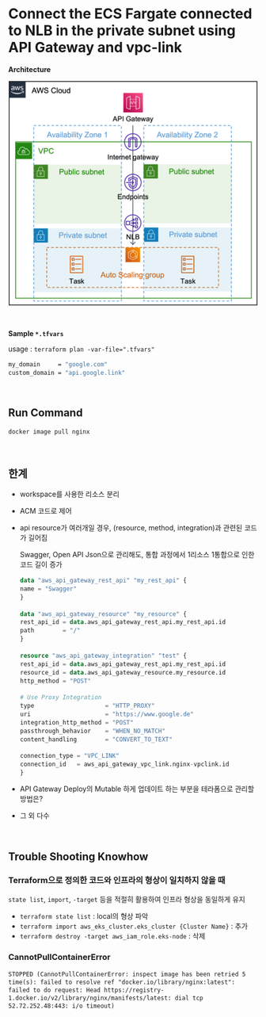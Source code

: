 # Connect the ECS Fargate connected to NLB in the private subnet using API Gateway and vpc-link

**Architecture**

![architecture](https://github.com/GSNextLevel/neoTerraform/blob/main/image/apig-private.png?raw=true)

<br>

**Sample `*.tfvars`**

usage : `terraform plan -var-file=".tfvars"`

```sh
my_domain     = "google.com"
custom_domain = "api.google.link"
```

<br>

## Run Command

```shell
docker image pull nginx
```

<br>

## 한계

- workspace를 사용한 리소스 분리
- ACM 코드로 제어
- api resource가 여러개일 경우, (resource, method, integration)과 관련된 코드가 길어짐

  Swagger, Open API Json으로 관리해도, 통합 과정에서 1리소스 1통합으로 인한 코드 길이 증가

  ```terraform
  data "aws_api_gateway_rest_api" "my_rest_api" {
  name = "Swagger"
  }

  data "aws_api_gateway_resource" "my_resource" {
  rest_api_id = data.aws_api_gateway_rest_api.my_rest_api.id
  path        = "/"
  }

  resource "aws_api_gateway_integration" "test" {
  rest_api_id = data.aws_api_gateway_rest_api.my_rest_api.id
  resource_id = data.aws_api_gateway_resource.my_resource.id
  http_method = "POST"

  # Use Proxy Integration
  type                    = "HTTP_PROXY"
  uri                     = "https://www.google.de"
  integration_http_method = "POST"
  passthrough_behavior    = "WHEN_NO_MATCH"
  content_handling        = "CONVERT_TO_TEXT"

  connection_type = "VPC_LINK"
  connection_id   = aws_api_gateway_vpc_link.nginx-vpclink.id
  }
  ```

- API Gateway Deploy의 Mutable 하게 업데이트 하는 부분을 테라폼으로 관리할 방법은?
- 그 외 다수

<br>

## Trouble Shooting Knowhow

### Terraform으로 정의한 코드와 인프라의 형상이 일치하지 않을 때

`state list`, `import`, `-target` 등을 적절히 활용하여 인프라 형상을 동일하게 유지

- `terraform state list` : local의 형상 파악
- `terraform import aws_eks_cluster.eks_cluster {Cluster Name}` : 추가
- `terraform destroy -target aws_iam_role.eks-node` : 삭제

### CannotPullContainerError

```
STOPPED (CannotPullContainerError: inspect image has been retried 5 time(s): failed to resolve ref "docker.io/library/nginx:latest": failed to do request: Head https://registry-1.docker.io/v2/library/nginx/manifests/latest: dial tcp 52.72.252.48:443: i/o timeout)
```
